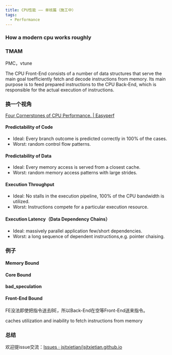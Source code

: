 ```yaml
---
title: CPU性能 —— 单核篇（施工中）
tags:
  - Performance
---
```








### How a modern cpu works roughly



### TMAM

PMC，vtune



The CPU Front-End consists of a number of data structures that serve the main goal toefficiently fetch and decode instructions from memory. Its main purpose is to feed prepared instructions to the CPU Back-End, which is responsible for the actual execution of instructions.



### 换一个视角

[Four Cornerstones of CPU Performance. | Easyperf](https://easyperf.net/blog/2022/10/17/Four-Cornerstones-of-CPU-Performance)

#### Predictability of Code

* Ideal: Every branch outcome is predicted correctly in 100% of the cases.
* Worst: random control flow patterns.

#### Predictability of Data

* Ideal: Every memory access is served from a closest cache. 
* Worst: random memory access patterns with large strides.

#### Execution Throughput

* Ideal: No stalls in the execution pipeline, 100% of the CPU bandwidth is utilized. 
* Worst: Instructions compete for a particular execution resource.

#### Execution Latency（Data Dependency Chains）

* Ideal: massively parallel application few/short dependencies.
* Worst: a long sequence of dependent instructions,e.g. pointer chaising. 



### 例子

#### Memory Bound



#### Core Bound



#### bad_speculation



#### Front-End Bound

FE没法即使把指令送去BE，所以Back-End在空等Front-End送来指令。

caches utilization and inability to fetch instructions from memory



### 总结

欢迎提issue交流：[Issues · jsjtxietian/jsjtxietian.github.io](https://github.com/jsjtxietian/jsjtxietian.github.io/issues)



